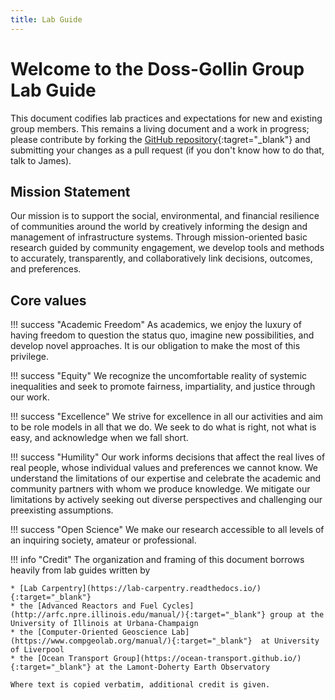 ```yaml
---
title: Lab Guide
---
```


# Welcome to the Doss-Gollin Group Lab Guide

This document codifies lab practices and expectations for new and existing group members.
This remains a living document and a work in progress; please contribute by forking the [GitHub repository](https://github.com/jdossgollin/lab-guide){:tagret="_blank"} and submitting your changes as a pull request (if you don't know how to do that, talk to James).

## Mission Statement

Our mission is to support the social, environmental, and financial resilience of communities around the world by creatively informing the design and management of infrastructure systems.
Through mission-oriented basic research guided by community engagement, we develop tools and methods to accurately, transparently, and collaboratively link decisions, outcomes, and preferences.

## Core values

!!! success "Academic Freedom"
    As academics, we enjoy the luxury of having freedom to question the status quo, imagine new possibilities, and develop novel approaches.
    It is our obligation to make the most of this privilege.

!!! success "Equity"
    We recognize the uncomfortable reality of systemic inequalities and seek to promote fairness, impartiality, and justice through our work.

!!! success "Excellence"
    We strive for excellence in all our activities and aim to be role models in all that we do.
    We seek to do what is right, not what is easy, and acknowledge when we fall short.

!!! success "Humility"
    Our work informs decisions that affect the real lives of real people, whose individual values and preferences we cannot know.
    We understand the limitations of our expertise and celebrate the academic and community partners with whom we produce knowledge.
    We mitigate our limitations by actively seeking out diverse perspectives and challenging our preexisting assumptions.

!!! success "Open Science"
    We make our research accessible to all levels of an inquiring society, amateur or professional.

!!! info "Credit"
    The organization and framing of this document borrows heavily from lab guides written by

    * [Lab Carpentry](https://lab-carpentry.readthedocs.io/){:target="_blank"}
    * the [Advanced Reactors and Fuel Cycles](http://arfc.npre.illinois.edu/manual/){:target="_blank"} group at the University of Illinois at Urbana-Champaign
    * the [Computer-Oriented Geoscience Lab](https://www.compgeolab.org/manual/){:target="_blank"}  at University of Liverpool
    * the [Ocean Transport Group](https://ocean-transport.github.io/){:target="_blank"} at the Lamont-Doherty Earth Observatory

    Where text is copied verbatim, additional credit is given.
